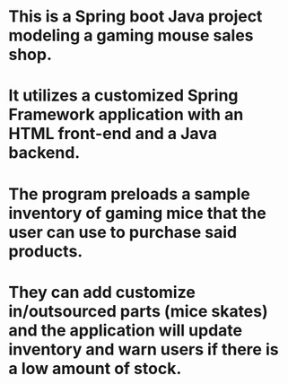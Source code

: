 # This is a Spring boot Java project modeling a gaming mouse sales shop. 
# It utilizes a customized Spring Framework application with an HTML front-end and a Java backend. 
# The program preloads a sample inventory of gaming mice that the user can use to purchase said products. 
# They can add customize in/outsourced parts (mice skates) and the application will update inventory and warn users if there is a low amount of stock.

  
